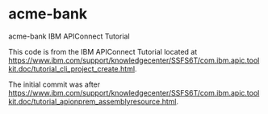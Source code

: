 # acme-bank
acme-bank IBM APIConnect Tutorial

This code is from the IBM APIConnect Tutorial located at https://www.ibm.com/support/knowledgecenter/SSFS6T/com.ibm.apic.toolkit.doc/tutorial_cli_project_create.html.

The initial commit was after https://www.ibm.com/support/knowledgecenter/SSFS6T/com.ibm.apic.toolkit.doc/tutorial_apionprem_assemblyresource.html.


